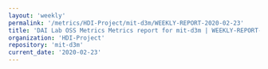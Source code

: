```yaml
---
layout: 'weekly'
permalink: '/metrics/HDI-Project/mit-d3m/WEEKLY-REPORT-2020-02-23'
title: 'DAI Lab OSS Metrics Metrics report for mit-d3m | WEEKLY-REPORT-2020-02-23'
organization: 'HDI-Project'
repository: 'mit-d3m'
current_date: '2020-02-23'
---
```

